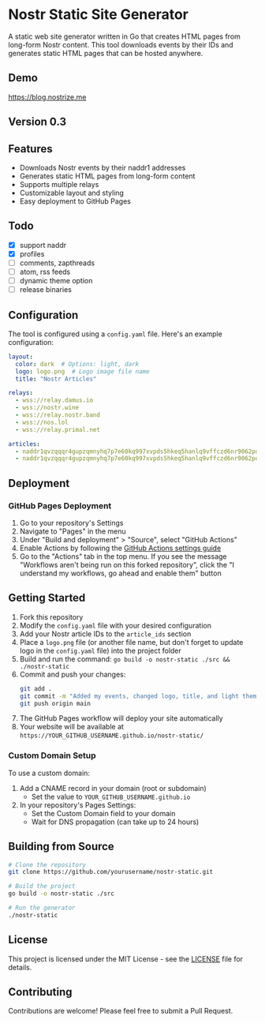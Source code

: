 # Nostr Static Site Generator

A static web site generator written in Go that creates HTML pages from long-form Nostr content. This tool downloads events by their IDs and generates static HTML pages that can be hosted anywhere.

## Demo

https://blog.nostrize.me

## Version 0.3

## Features

- Downloads Nostr events by their naddr1 addresses
- Generates static HTML pages from long-form content
- Supports multiple relays
- Customizable layout and styling
- Easy deployment to GitHub Pages

## Todo

- [x] support naddr
- [x] profiles
- [ ] comments, zapthreads
- [ ] atom, rss feeds
- [ ] dynamic theme option
- [ ] release binaries

## Configuration

The tool is configured using a `config.yaml` file. Here's an example configuration:

```yaml
layout:
  color: dark  # Options: light, dark
  logo: logo.png  # Logo image file name
  title: "Nostr Articles"

relays:
  - wss://relay.damus.io
  - wss://nostr.wine
  - wss://relay.nostr.band
  - wss://nos.lol
  - wss://relay.primal.net

articles:
  - naddr1qvzqqqr4gupzqmnyhq7p7e60kq997xvpds5hkeq5hanlq9vffczd6nr9062pqthgqq2j6ezsgu69j7n92cmxxmfsgyeyyvjtxfuk7lwjq6s
  - naddr1qvzqqqr4gupzqmnyhq7p7e60kq997xvpds5hkeq5hanlq9vffczd6nr9062pqthgqq24wmjfwp6rv6t8v935ujfhv4yr2wzzdfz5gl5quve
```

## Deployment

### GitHub Pages Deployment

1. Go to your repository's Settings
2. Navigate to "Pages" in the menu
3. Under "Build and deployment" > "Source", select "GitHub Actions"
4. Enable Actions by following the [GitHub Actions settings guide](https://docs.github.com/en/repositories/managing-your-repositorys-settings-and-features/enabling-features-for-your-repository/managing-github-actions-settings-for-a-repository#allowing-select-actions-and-reusable-workflows-to-run)
5. Go to the "Actions" tab in the top menu. If you see the message "Workflows aren't being run on this forked repository", click the "I understand my workflows, go ahead and enable them" button

## Getting Started

1. Fork this repository
2. Modify the `config.yaml` file with your desired configuration
3. Add your Nostr article IDs to the `article_ids` section
4. Place a `logo.png` file (or another file name, but don't forget to update logo in the `config.yaml` file) into the project folder
5. Build and run the command: `go build -o nostr-static ./src && ./nostr-static`
6. Commit and push your changes:
   ```bash
   git add .
   git commit -m "Added my events, changed logo, title, and light theme"
   git push origin main
   ```
7. The GitHub Pages workflow will deploy your site automatically
8. Your website will be available at `https://YOUR_GITHUB_USERNAME.github.io/nostr-static/`

### Custom Domain Setup

To use a custom domain:

1. Add a CNAME record in your domain (root or subdomain)
   - Set the value to `YOUR_GITHUB_USERNAME.github.io`
2. In your repository's Pages Settings:
   - Set the Custom Domain field to your domain
   - Wait for DNS propagation (can take up to 24 hours)

## Building from Source

```bash
# Clone the repository
git clone https://github.com/yourusername/nostr-static.git

# Build the project
go build -o nostr-static ./src

# Run the generator
./nostr-static
```

## License

This project is licensed under the MIT License - see the [LICENSE](LICENSE) file for details.

## Contributing

Contributions are welcome! Please feel free to submit a Pull Request. 